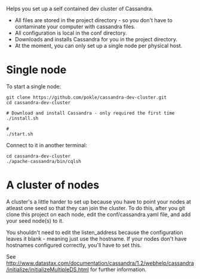 Helps you set up a self contained dev cluster of Cassandra. 

- All files are stored in the project directory - so you don't have to contaminate your computer with cassandra files.
- All configuration is local in the conf directory. 
- Downloads and installs Cassandra for you in the project directory.
- At the moment, you can only set up a single node per physical host.

Single node
===========

To start a single node:

	git clone https://github.com/pokle/cassandra-dev-cluster.git
	cd cassandra-dev-cluster
    
    # Download and install Cassandra - only required the first time
	./install.sh

	#
	./start.sh

Connect to it in another terminal:

	cd cassandra-dev-cluster
	./apache-cassandra/bin/cqlsh

A cluster of nodes
=======
A cluster's a little harder to set up because you have to point your nodes at atleast one seed so that they can join the cluster. To do this, after you git clone this project on each node, edit the conf/cassandra.yaml file, and add your seed node(s) to it.

You shouldn't need to edit the listen_address because the configuration leaves it blank - meaning just use the hostname. If your nodes don't have hostnames configured correctly, you'll have to set this.

See http://www.datastax.com/documentation/cassandra/1.2/webhelp/cassandra/initialize/initializeMultipleDS.html for further information.
